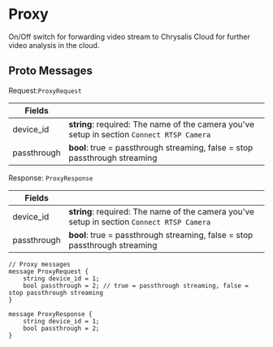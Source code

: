 # Proxy

On/Off switch for forwarding video stream to Chrysalis Cloud for further video analysis in the cloud.

## Proto Messages

Request:`ProxyRequest`

| Fields  | |
|-------------| -- |
| device_id | **string**: required: The name of the camera you've setup in section `Connect RTSP Camera`
| passthrough | **bool**: true = passthrough streaming, false = stop passthrough streaming

Response: `ProxyResponse`

| Fields  | |
|-------------| -- |
| device_id | **string**: required: The name of the camera you've setup in section `Connect RTSP Camera`
| passthrough | **bool**: true = passthrough streaming, false = stop passthrough streaming



```
// Proxy messages
message ProxyRequest {
    string device_id = 1;
    bool passthrough = 2; // true = passthrough streaming, false = stop passthrough streaming
}

message ProxyResponse {
    string device_id = 1;
    bool passthrough = 2;
}
```